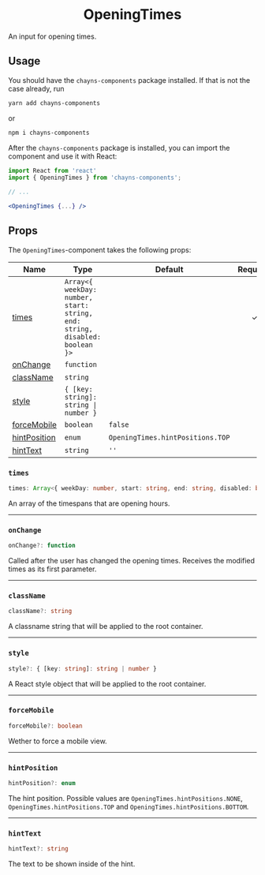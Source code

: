 <div align="center"><h1>OpeningTimes</h1></div>

An input for opening times.

## Usage

You should have the `chayns-components` package installed. If that is not the
case already, run

```bash
yarn add chayns-components
```

or

```bash
npm i chayns-components
```

After the `chayns-components` package is installed, you can import the component
and use it with React:

```jsx
import React from 'react'
import { OpeningTimes } from 'chayns-components';

// ...

<OpeningTimes {...} />
```

## Props

The `OpeningTimes`-component takes the following props:

| Name                          | Type                                                                        | Default                          | Required |
| ----------------------------- | --------------------------------------------------------------------------- | -------------------------------- | :------: |
| [times](#times)               | `Array<{ weekDay: number, start: string, end: string, disabled: boolean }>` |                                  |    ✓     |
| [onChange](#onchange)         | `function`                                                                  |                                  |          |
| [className](#classname)       | `string`                                                                    |                                  |          |
| [style](#style)               | `{ [key: string]: string \| number }`                                       |                                  |          |
| [forceMobile](#forcemobile)   | `boolean`                                                                   | `false`                          |          |
| [hintPosition](#hintposition) | `enum`                                                                      | `OpeningTimes.hintPositions.TOP` |          |
| [hintText](#hinttext)         | `string`                                                                    | `''`                             |          |

### `times`

```ts
times: Array<{ weekDay: number, start: string, end: string, disabled: boolean }>
```

An array of the timespans that are opening hours.

---

### `onChange`

```ts
onChange?: function
```

Called after the user has changed the opening times. Receives the modified times
as its first parameter.

---

### `className`

```ts
className?: string
```

A classname string that will be applied to the root container.

---

### `style`

```ts
style?: { [key: string]: string | number }
```

A React style object that will be applied to the root container.

---

### `forceMobile`

```ts
forceMobile?: boolean
```

Wether to force a mobile view.

---

### `hintPosition`

```ts
hintPosition?: enum
```

The hint position. Possible values are `OpeningTimes.hintPositions.NONE`,
`OpeningTimes.hintPositions.TOP` and `OpeningTimes.hintPositions.BOTTOM`.

---

### `hintText`

```ts
hintText?: string
```

The text to be shown inside of the hint.
